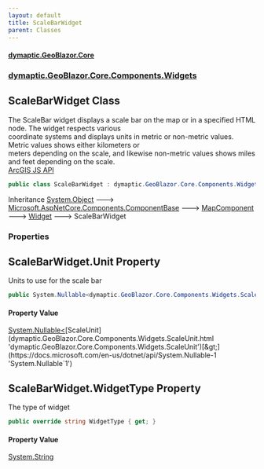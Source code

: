 ```yaml
---
layout: default
title: ScaleBarWidget
parent: Classes
---
```

#### [dymaptic.GeoBlazor.Core](index.html 'index')
### [dymaptic.GeoBlazor.Core.Components.Widgets](index.html#dymaptic.GeoBlazor.Core.Components.Widgets 'dymaptic.GeoBlazor.Core.Components.Widgets')

## ScaleBarWidget Class

The ScaleBar widget displays a scale bar on the map or in a specified HTML node. The widget respects various  
coordinate systems and displays units in metric or non-metric values. Metric values shows either kilometers or  
meters depending on the scale, and likewise non-metric values shows miles and feet depending on the scale.  
<a target="_blank" href="https://developers.arcgis.com/javascript/latest/api-reference/esri-widgets-ScaleBar.html">ArcGIS JS API</a>

```csharp
public class ScaleBarWidget : dymaptic.GeoBlazor.Core.Components.Widgets.Widget
```

Inheritance [System.Object](https://docs.microsoft.com/en-us/dotnet/api/System.Object 'System.Object') &#129106; [Microsoft.AspNetCore.Components.ComponentBase](https://docs.microsoft.com/en-us/dotnet/api/Microsoft.AspNetCore.Components.ComponentBase 'Microsoft.AspNetCore.Components.ComponentBase') &#129106; [MapComponent](dymaptic.GeoBlazor.Core.Components.MapComponent.html 'dymaptic.GeoBlazor.Core.Components.MapComponent') &#129106; [Widget](dymaptic.GeoBlazor.Core.Components.Widgets.Widget.html 'dymaptic.GeoBlazor.Core.Components.Widgets.Widget') &#129106; ScaleBarWidget
### Properties

<a name='dymaptic.GeoBlazor.Core.Components.Widgets.ScaleBarWidget.Unit'></a>

## ScaleBarWidget.Unit Property

Units to use for the scale bar

```csharp
public System.Nullable<dymaptic.GeoBlazor.Core.Components.Widgets.ScaleUnit> Unit { get; set; }
```

#### Property Value
[System.Nullable&lt;](https://docs.microsoft.com/en-us/dotnet/api/System.Nullable-1 'System.Nullable`1')[ScaleUnit](dymaptic.GeoBlazor.Core.Components.Widgets.ScaleUnit.html 'dymaptic.GeoBlazor.Core.Components.Widgets.ScaleUnit')[&gt;](https://docs.microsoft.com/en-us/dotnet/api/System.Nullable-1 'System.Nullable`1')

<a name='dymaptic.GeoBlazor.Core.Components.Widgets.ScaleBarWidget.WidgetType'></a>

## ScaleBarWidget.WidgetType Property

The type of widget

```csharp
public override string WidgetType { get; }
```

#### Property Value
[System.String](https://docs.microsoft.com/en-us/dotnet/api/System.String 'System.String')
